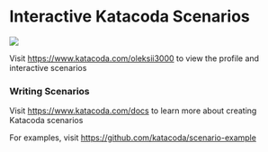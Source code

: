 # Interactive Katacoda Scenarios

[![](http://shields.katacoda.com/katacoda/oleksii3000/count.svg)](https://www.katacoda.com/oleksii3000 "Get your profile on Katacoda.com")

Visit https://www.katacoda.com/oleksii3000 to view the profile and interactive scenarios

### Writing Scenarios
Visit https://www.katacoda.com/docs to learn more about creating Katacoda scenarios

For examples, visit https://github.com/katacoda/scenario-example
